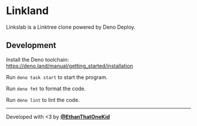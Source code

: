 # Linkland

Linkslab is a Linktree clone powered by Deno Deploy.

## Development

Install the Deno toolchain:
<https://deno.land/manual/getting_started/installation>

Run `deno task start` to start the program.

Run `deno fmt` to format the code.

Run `deno lint` to lint the code.

---

Developed with <3 by [**@EthanThatOneKid**](https://etok.codes/)
